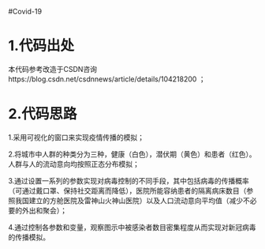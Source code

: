 #Covid-19

1.代码出处
==========

本代码参考改造于CSDN咨询https://blog.csdn.net/csdnnews/article/details/104218200 ；

2.代码思路
==========
1.采用可视化的窗口来实现疫情传播的模拟；

2.将城市中人群的种类分为三种，健康（白色），潜伏期（黄色）和患者（红色）。人群与人的流动意向均按照正态分布模拟；

3.通过设置一系列的参数实现对病毒控制的不同手段，其中包括病毒的传播概率（可通过戴口罩、保持社交距离而降低），医院所能容纳患者的隔离病床数目（参照我国建立的方舱医院及雷神山火神山医院）以及人口流动意向平均值（减少不必要的外出和聚会）；

4.通过控制各参数和变量，观察图示中被感染者数目密集程度从而实现对新冠病毒的传播模拟。
